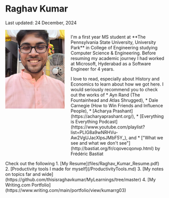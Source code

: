 # Raghav Kumar
Last updated: 24 December, 2024

<div id="intro-container" style="
    display: flex;
    align-items: flex-start;
    gap: 20px;
">
    <div style="flex-shrink: 0;height: auto;max-width: 40%;">
        <img src="files/selfie.jpeg" alt="Profile Photo of Raghav Kumar" style="height: 250px;width: 100%;">
    </div>
    <div>
        <p>
            I'm a first year MS student at **The Pennsylvania State University, University Park** in College of Engineering studying Computer Science & Engineering. Before resuming my academic journey I had worked at Microsoft, Hyderabad as a Software Engineer for 4 years.
        </p>
        <p>
            I love to read, especially about History and Economics to learn about how we got here. I would seriously recommend you to check out the works of 
            * Ayn Rand (The Fountainhead and Atlas Shrugged),
            * Dale Carnegie (How to Win Friends and Influence People),
            * [Acharya Prashant](https://acharyaprashant.org/),
            * [Everything is Everything Podcast](https://www.youtube.com/playlist?list=PLIG8a9wNRHVu-Aw2VgUJacXlpsJMbF5Y_), and
            * ["What we see and what we don't see"](http://bastiat.org/fr/cqovecqonvp.html) by Frédéric Bastiat
        </p>
    </div>
</div>
Check out the following
1. [My Resume](files/Raghav_Kumar_Resume.pdf)
2. [Productivity tools I made for myself](/ProductivityTools.md)
3. [My notes on topics far and wide](https://github.com/thisisraghavkumar/MyLearnings/tree/master)
4. [My Writing.com Portfolio](https://www.writing.com/main/portfolio/view/kumarrg03)